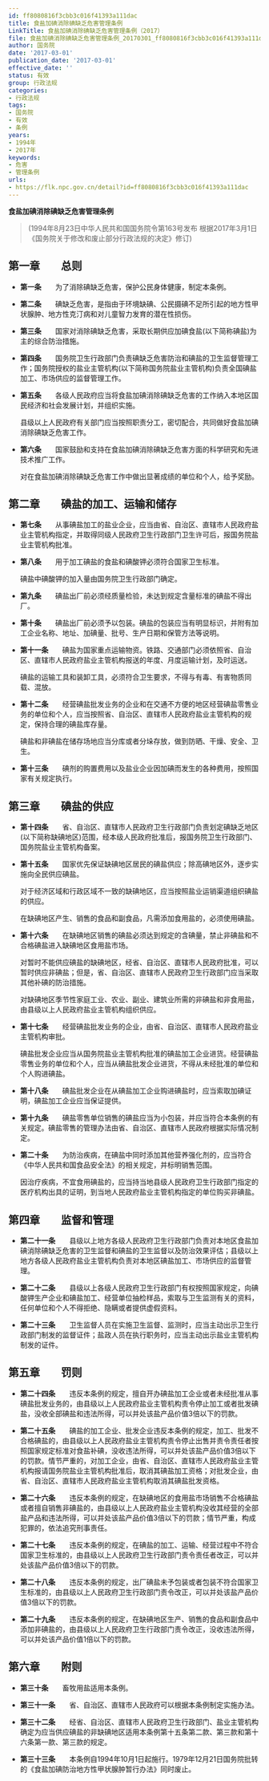 ```yaml
---
id: ff8080816f3cbb3c016f41393a111dac
title: 食盐加碘消除碘缺乏危害管理条例
LinkTitle: 食盐加碘消除碘缺乏危害管理条例（2017）
file: 食盐加碘消除碘缺乏危害管理条例_20170301_ff8080816f3cbb3c016f41393a111dac.docx
author: 国务院
date: '2017-03-01'
publication_date: '2017-03-01'
effective_date: ''
status: 有效
group: 行政法规
categories:
- 行政法规
tags:
- 国务院
- 有效
- 条例
years:
- 1994年
- 2017年
keywords:
- 危害
- 管理条例
urls:
- https://flk.npc.gov.cn/detail?id=ff8080816f3cbb3c016f41393a111dac
---
```


**食盐加碘消除碘缺乏危害管理条例**

> (1994年8月23日中华人民共和国国务院令第163号发布 根据2017年3月1日《国务院关于修改和废止部分行政法规的决定》修订)

## 第一章　　总则

- **第一条**　　为了消除碘缺乏危害，保护公民身体健康，制定本条例。

- **第二条**　　碘缺乏危害，是指由于环境缺碘、公民摄碘不足所引起的地方性甲状腺肿、地方性克汀病和对儿童智力发育的潜在性损伤。

- **第三条**　　国家对消除碘缺乏危害，采取长期供应加碘食盐(以下简称碘盐)为主的综合防治措施。

- **第四条**　　国务院卫生行政部门负责碘缺乏危害防治和碘盐的卫生监督管理工作；国务院授权的盐业主管机构(以下简称国务院盐业主管机构)负责全国碘盐加工、市场供应的监督管理工作。

- **第五条**　　各级人民政府应当将食盐加碘消除碘缺乏危害的工作纳入本地区国民经济和社会发展计划，并组织实施。

  县级以上人民政府有关部门应当按照职责分工，密切配合，共同做好食盐加碘消除碘缺乏危害工作。

- **第六条**　　国家鼓励和支持在食盐加碘消除碘缺乏危害方面的科学研究和先进技术推广工作。

  对在食盐加碘消除碘缺乏危害工作中做出显著成绩的单位和个人，给予奖励。

## 第二章　　碘盐的加工、运输和储存

- **第七条**　　从事碘盐加工的盐业企业，应当由省、自治区、直辖市人民政府盐业主管机构指定，并取得同级人民政府卫生行政部门卫生许可后，报国务院盐业主管机构批准。

- **第八条**　　用于加工碘盐的食盐和碘酸钾必须符合国家卫生标准。

  碘盐中碘酸钾的加入量由国务院卫生行政部门确定。

- **第九条**　　碘盐出厂前必须经质量检验，未达到规定含量标准的碘盐不得出厂。

- **第十条**　　碘盐出厂前必须予以包装。碘盐的包装应当有明显标识，并附有加工企业名称、地址、加碘量、批号、生产日期和保管方法等说明。

- **第十一条**　　碘盐为国家重点运输物资。铁路、交通部门必须依照省、自治区、直辖市人民政府盐业主管机构报送的年度、月度运输计划，及时运送。

  碘盐的运输工具和装卸工具，必须符合卫生要求，不得与有毒、有害物质同载、混放。

- **第十二条**　　经营碘盐批发业务的企业和在交通不方便的地区经营碘盐零售业务的单位和个人，应当按照省、自治区、直辖市人民政府盐业主管机构的规定，保持合理的碘盐库存量。

  碘盐和非碘盐在储存场地应当分库或者分垛存放，做到防晒、干燥、安全、卫生。

- **第十三条**　　碘剂的购置费用以及盐业企业因加碘而发生的各种费用，按照国家有关规定执行。

## 第三章　　碘盐的供应

- **第十四条**　　省、自治区、直辖市人民政府卫生行政部门负责划定碘缺乏地区(以下简称缺碘地区)范围，经本级人民政府批准后，报国务院卫生行政部门、国务院盐业主管机构备案。

- **第十五条**　　国家优先保证缺碘地区居民的碘盐供应；除高碘地区外，逐步实施向全民供应碘盐。

  对于经济区域和行政区域不一致的缺碘地区，应当按照盐业运销渠道组织碘盐的供应。

  在缺碘地区产生、销售的食品和副食品，凡需添加食用盐的，必须使用碘盐。

- **第十六条**　　在缺碘地区销售的碘盐必须达到规定的含碘量，禁止非碘盐和不合格碘盐进入缺碘地区食用盐市场。

  对暂时不能供应碘盐的缺碘地区，经省、自治区、直辖市人民政府批准，可以暂时供应非碘盐；但是，省、自治区、直辖市人民政府卫生行政部门应当采取其他补碘的防治措施。

  对缺碘地区季节性家庭工业、农业、副业、建筑业所需的非碘盐和非食用盐，由县级以上人民政府盐业主管机构组织供应。

- **第十七条**　　经营碘盐批发业务的企业，由省、自治区、直辖市人民政府盐业主管机构审批。

  碘盐批发企业应当从国务院盐业主管机构批准的碘盐加工企业进货。经营碘盐零售业务的单位和个人，应当从碘盐批发企业进货，不得从未经批准的单位和个人购进碘盐。

- **第十八条**　　碘盐批发企业在从碘盐加工企业购进碘盐时，应当索取加碘证明，碘盐加工企业应当保证提供。

- **第十九条**　　碘盐零售单位销售的碘盐应当为小包装，并应当符合本条例的有关规定。碘盐零售的管理办法由省、自治区、直辖市人民政府根据实际情况制定。

- **第二十条**　　为防治疾病，在碘盐中同时添加其他营养强化剂的，应当符合《中华人民共和国食品安全法》的相关规定，并标明销售范围。

  因治疗疾病，不宜食用碘盐的，应当持当地县级人民政府卫生行政部门指定的医疗机构出具的证明，到当地人民政府盐业主管机构指定的单位购买非碘盐。

## 第四章　　监督和管理

- **第二十一条**　　县级以上地方各级人民政府卫生行政部门负责对本地区食盐加碘消除碘缺乏危害的卫生监督和碘盐的卫生监督以及防治效果评估；县级以上地方各级人民政府盐业主管机构负责对本地区碘盐加工、市场供应的监督管理。

- **第二十二条**　　县级以上各级人民政府卫生行政部门有权按照国家规定，向碘酸钾生产企业和碘盐加工、经营单位抽检样品，索取与卫生监测有关的资料，任何单位和个人不得拒绝、隐瞒或者提供虚假资料。

- **第二十三条**　　卫生监督人员在实施卫生监督、监测时，应当主动出示卫生行政部门制发的监督证件；盐政人员在执行职务时，应当主动出示盐业主管机构制发的证件。

## 第五章　　罚则

- **第二十四条**　　违反本条例的规定，擅自开办碘盐加工企业或者未经批准从事碘盐批发业务的，由县级以上人民政府盐业主管机构责令停止加工或者批发碘盐，没收全部碘盐和违法所得，可以并处该盐产品价值3倍以下的罚款。

- **第二十五条**　　碘盐的加工企业、批发企业违反本条例的规定，加工、批发不合格碘盐的，由县级以上人民政府盐业主管机构责令停止出售并责令责任者按照国家规定标准对食盐补碘，没收违法所得，可以并处该盐产品价值3倍以下的罚款。情节严重的，对加工企业，由省、自治区、直辖市人民政府盐业主管机构报请国务院盐业主管机构批准后，取消其碘盐加工资格；对批发企业，由省、自治区、直辖市人民政府盐业主管机构取消其碘盐批发资格。

- **第二十六条**　　违反本条例的规定，在缺碘地区的食用盐市场销售不合格碘盐或者擅自销售非碘盐的，由县级以上人民政府盐业主管机构没收其经营的全部盐产品和违法所得，可以并处该盐产品价值3倍以下的罚款；情节严重，构成犯罪的，依法追究刑事责任。

- **第二十七条**　　违反本条例的规定，在碘盐的加工、运输、经营过程中不符合国家卫生标准的，由县级以上人民政府卫生行政部门责令责任者改正，可以并处该盐产品价值3倍以下的罚款。

- **第二十八条**　　违反本条例的规定，出厂碘盐未予包装或者包装不符合国家卫生标准的，由县级以上人民政府卫生行政部门责令改正，可以并处该盐产品价值3倍以下的罚款。

- **第二十九条**　　违反本条例的规定，在缺碘地区生产、销售的食品和副食品中添加非碘盐的，由县级以上人民政府卫生行政部门责令改正，没收违法所得，可以并处该产品价值1倍以下的罚款。

## 第六章　　附则

- **第三十条**　　畜牧用盐适用本条例。

- **第三十一条**　　省、自治区、直辖市人民政府可以根据本条例制定实施办法。

- **第三十二条**　　经省、自治区、直辖市人民政府卫生行政部门、盐业主管机构确定为应当供应碘盐的非缺碘地区适用本条例第十五条第二款、第三款和第十六条第一款、第三款的规定。

- **第三十三条**　　本条例自1994年10月1日起施行。1979年12月21日国务院批转的《食盐加碘防治地方性甲状腺肿暂行办法》同时废止。

